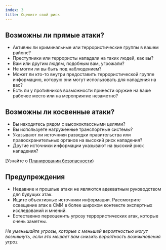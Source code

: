 ```yaml
---
index: 3
title: Оцените свой риск
---
```

## Возможны ли прямые атаки?

* Активны ли криминальные или террористические группы в вашем районе?
* Преступники или террористы нападали на таких людей, как вы?
* Вам или другим людям, подобным вам, угрожали?
* Не могли ли вы быть под наблюдением?
* Может ли кто-то внутри предоставить террористической группе информацию, которую они могут использовать для нападения на вас?
* Есть ли у противников возможности принести оружие на ваше рабочее место или на мероприятие незаметно?

## Возможны ли косвенные атаки?

* Вы находитесь рядом с высококлассными целями?
* Вы используете нагруженные транспортные системы?
* Указывают ли источники разведки правительства или правоохранительных органов на высокий риск нападения?
* Другие источники информации указывают на высокий риск нападения?

[Узнайте о [Планировании безопасности](umbrella://assess-your-risk/security-planning))

## Предупреждения

* Недавние и прошлые атаки не являются адекватным руководством для будущих атак.
* Ищите объективные источники информации. Рассмотрите освещение атак в СМИ в более широком контексте экспертных исследований и мнений.
* Естественно переоценить угрозу террористических атак, которые очень заметны.

*Не уменьшайте угрозы, которые с меньшей вероятностью могут возникнуть, если это мешает вам снизить вероятность возникновения угроз.*
